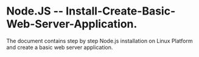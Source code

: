 # Node.JS -- Install-Create-Basic-Web-Server-Application.

The document contains step by step Node.js installation on Linux Platform and create a basic web server application. 
